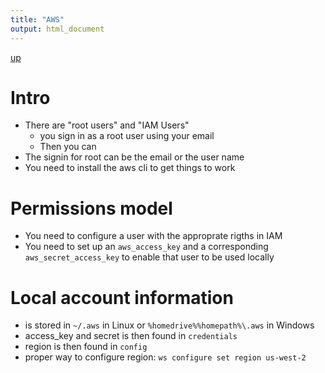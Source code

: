 ```yaml
---
title: "AWS"
output: html_document
---
```

[up](https://mikewise2718.github.io/markdowndocs/)

# Intro

- There are "root users" and "IAM Users"
   - you sign in as a root user using your email
   - Then you can 
- The signin for root can be the email or the user name
- You need to install the aws cli to get things to work


# Permissions model
- You need to configure a user with the approprate rigths in IAM
- You need to set up an `aws_access_key` and a corresponding `aws_secret_access_key` to enable that user to be used locally


# Local account information
- is stored in `~/.aws` in Linux or `%homedrive%%homepath%\.aws` in Windows
- access_key and secret is then found in `credentials`
- region is then found in `config`
- proper way to configure region: `ws configure set region us-west-2`

